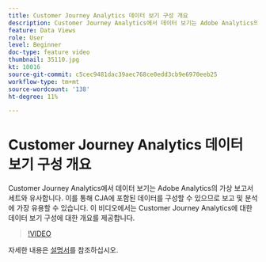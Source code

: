 ```yaml
---
title: Customer Journey Analytics 데이터 보기 구성 개요
description: Customer Journey Analytics에서 데이터 보기는 Adobe Analytics의 가상 보고서 세트와 유사합니다. 이를 통해 CJA에 포함된 데이터를 구성할 수 있으므로 보고 및 분석에 가장 유용할 수 있습니다. 이 비디오에서는 Customer Journey Analytics에 대한 데이터 보기 구성에 대한 개요를 제공합니다.
feature: Data Views
role: User
level: Beginner
doc-type: feature video
thumbnail: 35110.jpg
kt: 10016
source-git-commit: c5cec9481dac39aec768ce0edd3cb9e6970eeb25
workflow-type: tm+mt
source-wordcount: '138'
ht-degree: 11%

---
```



# Customer Journey Analytics 데이터 보기 구성 개요

Customer Journey Analytics에서 데이터 보기는 Adobe Analytics의 가상 보고서 세트와 유사합니다. 이를 통해 CJA에 포함된 데이터를 구성할 수 있으므로 보고 및 분석에 가장 유용할 수 있습니다. 이 비디오에서는 Customer Journey Analytics에 대한 데이터 보기 구성에 대한 개요를 제공합니다.

>[!VIDEO](https://video.tv.adobe.com/v/35110/?quality=12&learn=on)

자세한 내용은 [설명서](https://experienceleague.adobe.com/docs/analytics-platform/using/cja-dataviews/data-views.html?lang=ko-KR)를 참조하십시오.
